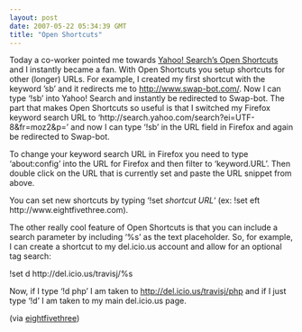 ```yaml
---
layout: post
date: 2007-05-22 05:34:39 GMT
title: "Open Shortcuts"
---
```

<p>Today a co-worker pointed me towards <a href="http://shortcuts.search.yahoo.com/">Yahoo! Search’s Open Shortcuts</a> and I instantly became a fan. With Open Shortcuts you setup shortcuts for other (longer) URLs. For example, I created my first shortcut with the keyword ’sb’ and it redirects me to <a href="http://www.swap-bot.com/">http://www.swap-bot.com/</a>. Now I can type ‘!sb’ into Yahoo! Search and instantly be redirected to Swap-bot. The part that makes Open Shortcuts so useful is that I switched my Firefox keyword search URL to ‘http://search.yahoo.com/search?ei=UTF-8&amp;fr=moz2&amp;p=’ and now I can type ‘!sb’ in the URL field in Firefox and again be redirected to Swap-bot. </p>

<p>To change your keyword search URL in Firefox you need to type ‘about:config’ into the URL for Firefox and then filter to ‘keyword.URL’. Then double click on the URL that is currently set and paste the URL snippet from above.</p>

<p>You can set new shortcuts by typing ‘!set <em>shortcut</em> <em>URL</em>‘ (ex: !set eft http://www.eightfivethree.com).</p>

<p>The other really cool feature of Open Shortcuts is that you can include a search parameter by including ‘%s’ as the text placeholder. So, for example, I can create a shortcut to my del.icio.us account and allow for an optional tag search:</p>

<p>!set d http://del.icio.us/travisj/%s</p>

<p>Now, if I type ‘!d php’ I am taken to <a href="http://del.icio.us/travisj/php">http://del.icio.us/travisj/php</a> and if I just type ‘!d’ I am taken to my main del.icio.us page.</p>
 (via <a href="http://www.eightfivethree.com/2007/05/21/open-shortcuts/">eightfivethree</a>)